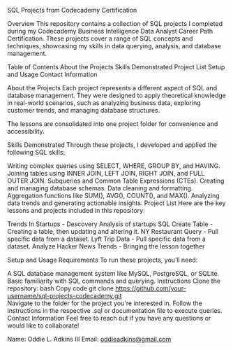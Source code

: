 SQL Projects from Codecademy Certification

Overview
This repository contains a collection of SQL projects I completed during my Codecademy Business Intelligence Data Analyst Career Path Certification. These projects cover a range of SQL concepts and techniques, showcasing my skills in data querying, analysis, and database management.

Table of Contents
About the Projects
Skills Demonstrated
Project List
Setup and Usage
Contact Information

About the Projects
Each project represents a different aspect of SQL and database management. They were designed to apply theoretical knowledge in real-world scenarios, such as analyzing business data, exploring customer trends, and managing database structures.

The lessons are consolidated into one project folder for convenience and accessibility.

Skills Demonstrated
Through these projects, I developed and applied the following SQL skills:

Writing complex queries using SELECT, WHERE, GROUP BY, and HAVING.
Joining tables using INNER JOIN, LEFT JOIN, RIGHT JOIN, and FULL OUTER JOIN.
Subqueries and Common Table Expressions (CTEs).
Creating and managing database schemas.
Data cleaning and formatting.
Aggregation functions like SUM(), AVG(), COUNT(), and MAX().
Analyzing data trends and generating actionable insights.
Project List
Here are the key lessons and projects included in this repository:

Trends In Startups - Descovery Analysis of startups
SQL Create Table - Creating a table, then updating and altering it. 
NY Restaurant Query - Pull specific data from a dataset. 
Lyft Trip Data - Pull specific data from a dataset. 
Analyze Hacker News Trends - Bringing the lesson together


Setup and Usage
Requirements
To run these projects, you’ll need:

A SQL database management system like MySQL, PostgreSQL, or SQLite.
Basic familiarity with SQL commands and querying.
Instructions
Clone the repository:
bash
Copy code
git clone https://github.com/your-username/sql-projects-codecademy.git  
Navigate to the folder for the project you're interested in.
Follow the instructions in the respective .sql or documentation file to execute queries.
Contact Information
Feel free to reach out if you have any questions or would like to collaborate!

Name: Oddie L. Adkins III
Email: oddieadkins@gmail.com
